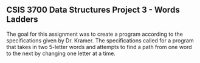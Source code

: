 ## CSIS 3700 Data Structures Project 3 - Words Ladders

The goal for this assignment was to create a program according to the specifications given by Dr. Kramer. The specifications called for a 
program that takes in two 5-letter words and attempts to find a path from one word to the next by changing one letter at a time.
